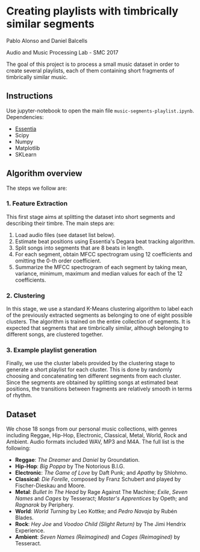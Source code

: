 # Creating playlists with timbrically similar segments
Pablo Alonso and Daniel Balcells

Audio and Music Processing Lab - SMC 2017

The goal of this project is to process a small music dataset in order to create several playlists, each of them containing short fragments of timbrically similar music. 

## Instructions
Use jupyter-notebook to open the main file `music-segments-playlist.ipynb`.
Dependencies:
- [Essentia](https://github.com/mtg/essentia)
- Scipy
- Numpy
- Matplotlib
- SKLearn

## Algorithm overview
The steps we follow are:

### 1. Feature Extraction
This first stage aims at splitting the dataset into short segments and describing their timbre. The main steps are:
1. Load audio files (see dataset list below).
2. Estimate beat positions using Essentia's Degara beat tracking algorithm.
3. Split songs into segments that are 8 beats in length.
4. For each segment, obtain MFCC spectrogram using 12 coefficients and omitting the 0-th order coefficient.
5. Summarize the MFCC spectrogram of each segment by taking mean, variance, minimum, maximum and median values for each of the 12 coefficients.

### 2. Clustering
In this stage, we use a standard K-Means clustering algorithm to label each of the previously extracted segments as belonging to one of eight possible clusters. The algorithm is trained on the entire collection of segments. It is expected that segments that are timbrically similar, although belonging to different songs, are clustered together.

### 3. Example playlist generation
Finally, we use the cluster labels provided by the clustering stage to generate a short playlist for each cluster. This is done by randomly choosing and concatenating ten different segments from each cluster. Since the segments are obtained by splitting songs at estimated beat positions, the transitions between fragments are relatively smooth in terms of rhythm.

## Dataset
We chose 18 songs from our personal music collections, with genres including Reggae, Hip-Hop, Electronic, Classical, Metal, World, Rock and Ambient. Audio formats included WAV, MP3 and M4A. The full list is the following:
- **Reggae**: *The Dreamer* and *Daniel* by Groundation.
- **Hip-Hop**: *Big Poppa* by The Notorious B.I.G.
- **Electronic**: *The Game of Love* by Daft Punk; and *Apathy* by Shlohmo.
- **Classical**: *Die Forelle*, composed by Franz Schubert and played by Fischer-Dieskau and Moore.
- **Metal**: *Bullet In The Head* by Rage Against The Machine; *Exile*, *Seven Names* and *Cages* by Tesseract; *Master's Apprentices* by Opeth; and *Ragnarok* by Periphery.
- **World**: *World Turning* by Leo Kottke; and *Pedro Navaja* by Rubén Blades.
- **Rock**: *Hey Joe* and *Voodoo Child (Slight Return)* by The Jimi Hendrix Experience.
- **Ambient**: *Seven Names (Reimagined)* and *Cages (Reimagined)* by Tesseract.
